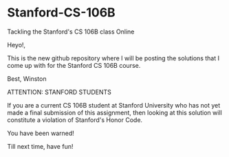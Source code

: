 # Stanford-CS-106B
Tackling the Stanford's CS 106B class Online

Heyo!,

This is the new github repository where I will be posting the solutions that I come up with for the Stanford CS 106B course.  

Best,
Winston

ATTENTION:  STANFORD STUDENTS

If you are a current CS 106B student at Stanford University who has not yet made a final submission of this assignment, then looking at this solution will constitute a violation of Stanford's Honor Code.

You have been warned!

Till next time, have fun!



